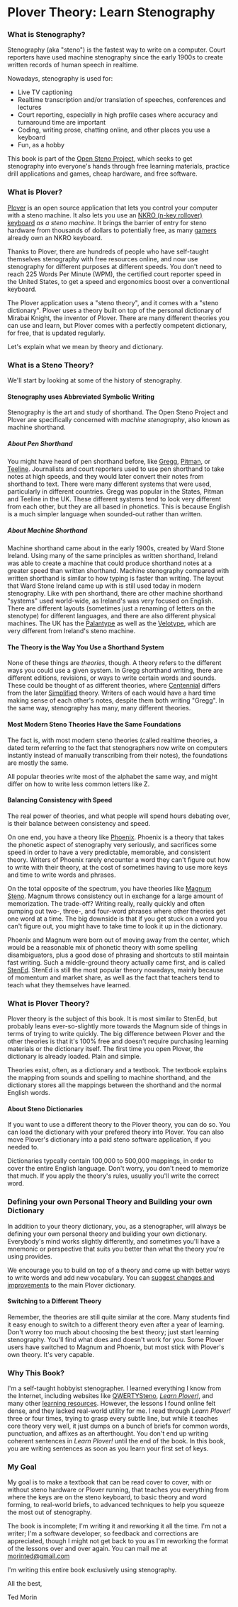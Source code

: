 # Plover Theory: Learn Stenography

### What is Stenography?

Stenography (aka "steno") is the fastest way to write on a computer. Court reporters have used machine stenography since the early 1900s to create written records of human speech in realtime.

Nowadays, stenography is used for:

* Live TV captioning
* Realtime transcription and/or translation of speeches, conferences and lectures
* Court reporting, especially in high profile cases where accuracy and turnaround time are important
* Coding, writing prose, chatting online, and other places you use a keyboard
* Fun, as a hobby

This book is part of the [Open Steno Project](http://openstenoproject.org), which seeks to get stenography into everyone's hands through free learning materials, practice drill applications and games, cheap hardware, and free software.

### What is Plover?

[Plover](http://openstenoproject.org/plover) is an open source application that lets you control your computer with a steno machine. It also lets you use an [NKRO \(n-key rollover\) keyboard](http://stenoknight.com/wiki/N-key_rollover) _as a steno machine_. It brings the barrier of entry for steno hardware from thousands of dollars to potentially free, as many [gamers](https://en.wikipedia.org/wiki/Gamer) already own an NKRO keyboard.

Thanks to Plover, there are hundreds of people who have self-taught themselves stenography with free resources online, and now use stenography for different purposes at different speeds. You don't need to reach 225 Words Per Minute (WPM), the certified court reporter speed in the United States, to get a speed and ergonomics boost over a conventional keyboard.

The Plover application uses a "steno theory", and it comes with a "steno dictionary". Plover uses a theory built on top of the personal dictionary of Mirabai Knight, the inventor of Plover. There are many different theories you can use and learn, but Plover comes with a perfectly competent dictionary, for free, that is updated regularly. 

Let's explain what we mean by theory and dictionary. 

### What is a Steno Theory?
We'll start by looking at some of the history of stenography. 

#### Stenography uses Abbreviated Symbolic Writing

Stenography is the art and study of shorthand. The Open Steno Project and Plover are specifically concerned with _machine stenography_, also known as machine shorthand. 

##### About Pen Shorthand

You might have heard of pen shorthand before, like [Gregg](https://en.wikipedia.org/wiki/Gregg_shorthand), [Pitman](https://en.wikipedia.org/wiki/Pitman_shorthand), or [Teeline](https://en.wikipedia.org/wiki/Teeline_Shorthand). Journalists and court reporters used to use pen shorthand to take notes at high speeds, and they would later convert their notes from shorthand to text. There were many different systems that were used, particularly in different countries. Gregg was popular in the States, Pitman and Teeline in the UK. These different systems tend to look very different from each other, but they are all based in phonetics. This is because English is a much simpler language when sounded-out rather than written.

##### About Machine Shorthand

Machine shorthand came about in the early 1900s, created by Ward Stone Ireland. Using many of the same principles as written shorthand, Ireland was able to create a machine that could produce shorthand notes at a greater speed than written shorthand. Machine stenography compared with written shorthand is similar to how typing is faster than writing. The layout that Ward Stone Ireland came up with is still used today in modern stenography. Like with pen shorthand, there are other machine shorthand "systems" used world-wide, as Ireland's was very focused on English. There are different layouts \(sometimes just a renaming of letters on the stenotype\) for different languages, and there are also different physical machines. The UK has the [Palantype](http://www.openstenoproject.org/palantype/tutorial/2016/08/21/learn-palantype.html) as well as the [Velotype](http://www.velotype.com/en/), which are very different from Ireland's steno machine.

#### The Theory is the Way You Use a Shorthand System

None of these things are _theories_, though. A theory refers to the different ways you could use a given system. In Gregg shorthand writing, there are different editions, revisions, or ways to write certain words and sounds. These could be thought of as different theories, where [Centennial](https://www.amazon.com/Gregg-Shorthand-College-Book-Centennial/dp/0070736618) differs from the later [Simplified](https://www.amazon.com/GREGG-Shorthand-Manual-Simplified/dp/0070245487) theory. Writers of each would have a hard time making sense of each other's notes, despite them both writing "Gregg". In the same way, stenography has many, many different theories.

#### Most Modern Steno Theories Have the Same Foundations

The fact is, with most modern steno theories \(called realtime theories, a dated term referring to the fact that stenographers now write on computers instantly instead of manually transcribing from their notes\), the foundations are mostly the same. 

All popular theories write most of the alphabet the same way, and might differ on how to write less common letters like Z. 

#### Balancing Consistency with Speed

The real power of theories, and what people will spend hours debating over, is their balance between consistency and speed. 

On one end, you have a theory like [Phoenix](http://www.phoenixtheory.com/). Phoenix is a theory that takes the phonetic aspect of stenography very seriously, and sacrifices some speed in order to have a very predictable, memorable, and consistent theory. Writers of Phoenix rarely encounter a word they can't figure out how to write with their theory, at the cost of sometimes having to use more keys and time to write words and phrases. 

On the total opposite of the spectrum, you have theories like [Magnum Steno](http://www.magnumsteno.com/). Magnum throws consistency out in exchange for a large amount of memorization. The trade-off? Writing really, really quickly and often pumping out two-, three-, and four-word phrases where other theories get one word at a time. The big downside is that if you get stuck on a word you can't figure out, you might have to take time to look it up in the dictionary.

Phoenix and Magnum were born out of moving away from the center, which would be a reasonable mix of phonetic theory with some spelling disambiguators, plus a good dose of phrasing and shortcuts to still maintain fast writing. Such a middle-ground theory actually came first, and is called [StenEd](http://www.stened.com/). StenEd is still the most popular theory nowadays, mainly because of momentum and market share, as well as the fact that teachers tend to teach what they themselves have learned.

### What is Plover Theory?

Plover theory is the subject of this book. It is most similar to StenEd, but probably leans ever-so-slightly more towards the Magnum side of things in terms of trying to write quickly. The big difference between Plover and the other theories is that it's 100% free and doesn't require purchasing learning materials or the dictionary itself. The first time you open Plover, the dictionary is already loaded. Plain and simple.

Theories exist, often, as a dictionary and a textbook. The textbook explains the mapping from sounds and spelling to machine shorthand, and the dictionary stores all the mappings between the shorthand and the normal English words. 

#### About Steno Dictionaries

If you want to use a different theory to the Plover theory, you can do so. You can load the dictionary with your prefered theory into Plover. You can also move Plover's dictionary into a paid steno software application, if you needed to. 

Dictionaries typcally contain 100,000 to 500,000 mappings, in order to cover the entire English language. Don't worry, you don't need to memorize that much. If you apply the theory's rules, usually you'll write the correct word. 

### Defining your own Personal Theory and Building your own Dictionary

In addition to your theory dictionary, you, as a stenographer, will always be defining your own personal theory and building your own dictionary. Everybody's mind works slightly differently, and sometimes you'll have a mnemonic or perspective that suits you better than what the theory you're using provides. 

We encourage you to build on top of a theory and come up with better ways to write words and add new vocabulary. You can [suggest changes and improvements](https://github.com/openstenoproject/plover/issues/400) to the main Plover dictionary. 

#### Switching to a Different Theory

Remember, the theories are still quite similar at the core. Many students find it easy enough to switch to a different theory even after a year of learning. Don't worry too much about choosing the best theory; just start learning stenography. You'll find what does and doesn't work for you. Some Plover users have switched to Magnum and Phoenix, but most stick with Plover's own theory. It's very capable.

### Why This Book?

I'm a self-taught hobbyist stenographer. I learned everything I know from the Internet, including websites like [QWERTYSteno](http://QWERTYSteno.com), [_Learn Plover!_](https://sites.google.com/site/ploverdoc/home), and many other [learning resources](https://github.com/openstenoproject/plover/wiki/Learning-Stenography). However, the lessons I found online felt dense, and they lacked real-world utility for me. I read through _Learn Plover!_ three or four times, trying to grasp every subtle line, but while it teaches core theory very well, it just dumps on a bunch of briefs for common words, punctuation, and affixes as an afterthought. You don't end up writing coherent sentences in _Learn Plover!_ until the end of the book. In this book, you are writing sentences as soon as you learn your first set of keys.

### My Goal

My goal is to make a textbook that can be read cover to cover, with or without steno hardware or Plover running, that teaches you everything from where the keys are on the steno keyboard, to basic theory and word forming, to real-world briefs, to advanced techniques to help you squeeze the most out of stenography.

The book is incomplete; I'm writing it and reworking it all the time. I'm not a writer; I'm a software developer, so feedback and corrections are appreciated, though I might not get back to you as I'm reworking the format of the lessons over and over again. You can mail me at [morinted@gmail.com](mailto:morinted@gmail.com)

I'm writing this entire book exclusively using stenography.

All the best,

Ted Morin

